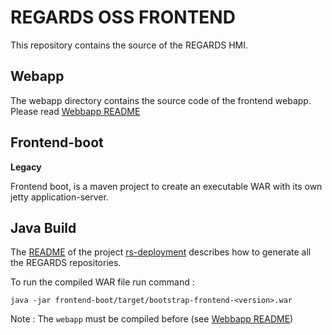 # REGARDS OSS FRONTEND

This repository contains the source of the REGARDS HMI.

## Webapp

The webapp directory contains the source code of the frontend webapp. Please read [Webbapp README](webapp/README.md)

## Frontend-boot

**Legacy**

Frontend boot, is a maven project to create an executable WAR with its own jetty application-server.

## Java Build

The [README](https://github.com/RegardsOss/regards-deployment/blob/master/README.md) of the project [rs-deployment](https://github.com/RegardsOss/regards-deployment) describes how to generate all the REGARDS repositories.

To run the compiled WAR file run command :
```
java -jar frontend-boot/target/bootstrap-frontend-<version>.war
```

Note : The `webapp` must be compiled before (see [Webbapp README](webapp/README.md))

